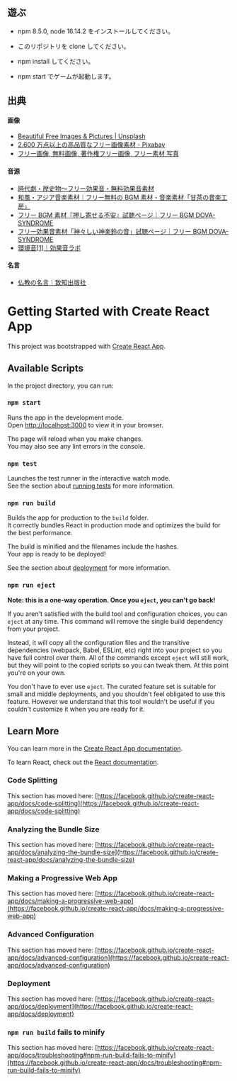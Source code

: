 ## 遊ぶ

- npm 8.5.0, node 16.14.2 をインストールしてください。

- このリポジトリを clone してください。

- npm install してください。

- npm start でゲームが起動します。

## 出典

#### 画像

- [Beautiful Free Images & Pictures | Unsplash](https://unsplash.com/)
- [2.600 万点以上の高品質なフリー画像素材 - Pixabay](https://pixabay.com/ja/)
- [フリー画像, 無料画像, 著作権フリー画像, フリー素材 写真](https://www.pexels.com/ja-jp/)

#### 音源

- [時代劇・歴史物～フリー効果音・無料効果音素材](https://taira-komori.jpn.org/jidaigeki01.html)
- [和風・アジア音楽素材｜フリー無料の BGM 素材・音楽素材「甘茶の音楽工房」](https://amachamusic.chagasi.com/genre_asia.html)
- [フリー BGM 素材『押し寄せる不安』試聴ページ｜フリー BGM DOVA-SYNDROME](https://dova-s.jp/bgm/play4872.html)
- [フリー効果音素材「神々しい神楽鈴の音」試聴ページ｜フリー BGM DOVA-SYNDROME](https://dova-s.jp/se/play1295.html)
- [環境音[1]｜効果音ラボ](https://soundeffect-lab.info/sound/environment/)

#### 名言

- [仏教の名言｜致知出版社](https://www.chichi.co.jp/info/resourceful/maxim/2019/meigen-buddhism/)

# Getting Started with Create React App

This project was bootstrapped with [Create React App](https://github.com/facebook/create-react-app).

## Available Scripts

In the project directory, you can run:

### `npm start`

Runs the app in the development mode.\
Open [http://localhost:3000](http://localhost:3000) to view it in your browser.

The page will reload when you make changes.\
You may also see any lint errors in the console.

### `npm test`

Launches the test runner in the interactive watch mode.\
See the section about [running tests](https://facebook.github.io/create-react-app/docs/running-tests) for more information.

### `npm run build`

Builds the app for production to the `build` folder.\
It correctly bundles React in production mode and optimizes the build for the best performance.

The build is minified and the filenames include the hashes.\
Your app is ready to be deployed!

See the section about [deployment](https://facebook.github.io/create-react-app/docs/deployment) for more information.

### `npm run eject`

**Note: this is a one-way operation. Once you `eject`, you can't go back!**

If you aren't satisfied with the build tool and configuration choices, you can `eject` at any time. This command will remove the single build dependency from your project.

Instead, it will copy all the configuration files and the transitive dependencies (webpack, Babel, ESLint, etc) right into your project so you have full control over them. All of the commands except `eject` will still work, but they will point to the copied scripts so you can tweak them. At this point you're on your own.

You don't have to ever use `eject`. The curated feature set is suitable for small and middle deployments, and you shouldn't feel obligated to use this feature. However we understand that this tool wouldn't be useful if you couldn't customize it when you are ready for it.

## Learn More

You can learn more in the [Create React App documentation](https://facebook.github.io/create-react-app/docs/getting-started).

To learn React, check out the [React documentation](https://reactjs.org/).

### Code Splitting

This section has moved here: [https://facebook.github.io/create-react-app/docs/code-splitting](https://facebook.github.io/create-react-app/docs/code-splitting)

### Analyzing the Bundle Size

This section has moved here: [https://facebook.github.io/create-react-app/docs/analyzing-the-bundle-size](https://facebook.github.io/create-react-app/docs/analyzing-the-bundle-size)

### Making a Progressive Web App

This section has moved here: [https://facebook.github.io/create-react-app/docs/making-a-progressive-web-app](https://facebook.github.io/create-react-app/docs/making-a-progressive-web-app)

### Advanced Configuration

This section has moved here: [https://facebook.github.io/create-react-app/docs/advanced-configuration](https://facebook.github.io/create-react-app/docs/advanced-configuration)

### Deployment

This section has moved here: [https://facebook.github.io/create-react-app/docs/deployment](https://facebook.github.io/create-react-app/docs/deployment)

### `npm run build` fails to minify

This section has moved here: [https://facebook.github.io/create-react-app/docs/troubleshooting#npm-run-build-fails-to-minify](https://facebook.github.io/create-react-app/docs/troubleshooting#npm-run-build-fails-to-minify)
